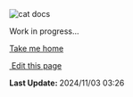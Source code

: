 <section class="lesli-parche-working">
    <img alt="cat docs" src="/images/cats/dev.png" />
    <p>Work in progress...</p>
    <a href="/">Take me home</a>
</section>

<section class="lesli-markdown-info">
    <p><a target="blank" href="https://github.com/LesliTech/Lesli/tree/master/docs/getting-started/configuration.md"><i class="ri-external-link-fill"></i>&nbsp;Edit this page</a><p/>
    <p><b>Last Update: </b>2024/11/03 03:26</p>
</section>

<!-- This code was automatically generated -->
<!-- to update this docs please run rake docs:build -->

